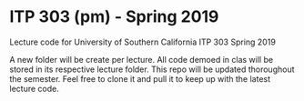 # ITP 303 (pm) - Spring 2019
Lecture code for University of Southern California ITP 303 Spring 2019

A new folder will be create per lecture. All code demoed in clas will be stored in its respective lecture folder. 
This repo will be updated thoroughout the semester. Feel free to clone it and pull it to keep up with the latest lecture code.
